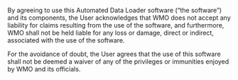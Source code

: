 By agreeing to use this Automated Data Loader software (“the software”) and its components, the User acknowledges
that WMO does not accept any liability for claims resulting from the use of the software, and furthermore, WMO shall not
be held liable for any loss or damage, direct or indirect, associated with the use of the software.

For the avoidance of doubt, the User agrees that the use of this software shall not be deemed a waiver of any of the
privileges or immunities enjoyed by WMO and its officials.